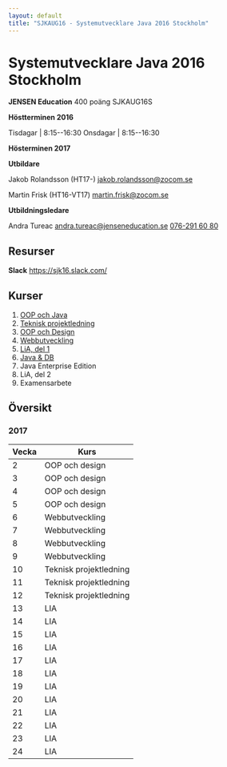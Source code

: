 ```yaml
---
layout: default
title: "SJKAUG16 - Systemutvecklare Java 2016 Stockholm"
---
```



Systemutvecklare Java 2016 Stockholm
====================================
**JENSEN Education**
400 poäng
SJKAUG16S

**Höstterminen 2016**

Tisdagar  | 8:15--16:30
Onsdagar | 8:15--16:30

**Hösterminen 2017**

**Utbildare** 

Jakob Rolandsson (HT17-)
<jakob.rolandsson@zocom.se>

Martin Frisk (HT16-VT17)
<martin.frisk@zocom.se>


**Utbildningsledare**

Andra Tureac
<andra.tureac@jenseneducation.se>
[076-291 60 80](tel:0762916080)


Resurser
--------
**Slack**
https://sjk16.slack.com/


Kurser
------
1.	[OOP och Java](oop-och-java/) 
2.	[Teknisk projektledning](tpl/)
3.	[OOP och Design](oop-och-design/)
4.	[Webbutveckling](webbutveckling/) 
5.	[LiA, del 1](lia1/)
6.	[Java & DB](java-o-db/) 
7.	Java Enterprise Edition 
8.	LiA, del 2
9.	Examensarbete



Översikt
--------


### 2017

Vecka  | Kurs
-------|-------
2  | OOP och design
3  | OOP och design
4  | OOP och design
5  | OOP och design
6  | Webbutveckling
7  | Webbutveckling
8  | Webbutveckling
9  | Webbutveckling
10  | Teknisk projektledning
11  | Teknisk projektledning
12  | Teknisk projektledning
13  | LIA
14  | LIA
15  | LIA
16  | LIA
17  | LIA
18  | LIA
19  | LIA
20  | LIA
21  | LIA
22  | LIA
23  | LIA
24  | LIA
